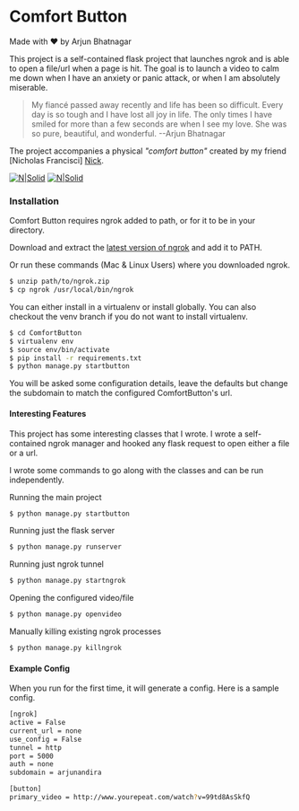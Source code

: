 # Comfort Button

Made with ♥ by Arjun Bhatnagar

This project is a self-contained flask project that launches ngrok and is able to open a file/url when a page is hit. The goal is to launch a video to calm me down when I have an anxiety or panic attack, or when I am absolutely miserable.

> My fiancé passed away recently and life has been so difficult.
> Every day is so tough and I have lost all joy in life.
> The only times I have smiled for more than a few seconds are when
> I see my love. She was so pure, beautiful, and wonderful.
> --Arjun Bhatnagar

The project accompanies a physical *"comfort button"* created by my friend [Nicholas Francisci] [Nick]. 

[![N|Solid](http://i.imgur.com/WRHORqam.jpg?1)](https://irajaan.com)    [![N|Solid](http://i.imgur.com/2ij2ZTpm.jpg)](https://irajaan.com)

### Installation

Comfort Button requires ngrok added to path, or for it to be in your directory. 

Download and extract the [latest version of ngrok][ngrok] and add it to PATH.

Or run these commands (Mac & Linux Users) where you downloaded ngrok.

```sh
$ unzip path/to/ngrok.zip
$ cp ngrok /usr/local/bin/ngrok
```

You can either install in a virtualenv or install globally. You can also checkout the venv branch if you do not want to install virtualenv.

```sh
$ cd ComfortButton
$ virtualenv env
$ source env/bin/activate
$ pip install -r requirements.txt
$ python manage.py startbutton
```
You will be asked some configuration details, leave the defaults but change the subdomain to match the configured ComfortButton's url.

#### Interesting Features

This project has some interesting classes that I wrote. I wrote a self-contained ngrok manager and hooked any flask request to open either a file or a url.

I wrote some commands to go along with the classes and can be run independently. 

Running the main project
```sh
$ python manage.py startbutton
```

Running just the flask server
```sh
$ python manage.py runserver
```

Running just ngrok tunnel
```sh
$ python manage.py startngrok
```

Opening the configured video/file
```sh
$ python manage.py openvideo
```

Manually killing existing ngrok processes 
```sh
$ python manage.py killngrok
```

#### Example Config

When you run for the first time, it will generate a config. Here is a sample config.

```sh
[ngrok]
active = False
current_url = none
use_config = False 
tunnel = http
port = 5000 
auth = none 
subdomain = arjunandira 

[button]
primary_video = http://www.yourepeat.com/watch?v=99td8AsSkfQ
```

[//]: # (These are reference links used in the body of this note and get stripped out when the markdown processor does its job. There is no need to format nicely because it shouldn't be seen. Thanks SO - http://stackoverflow.com/questions/4823468/store-comments-in-markdown-syntax)


   [Nick]: <https://github.com/ManickYoj>
   [ngrok]: <https://ngrok.com/download>

